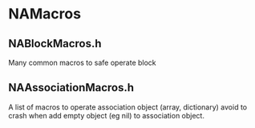 # NAMacros

## NABlockMacros.h
  Many common macros to safe operate block


## NAAssociationMacros.h
  A list of macros to operate association object (array, dictionary) avoid to crash when add empty object (eg nil) to association object.
